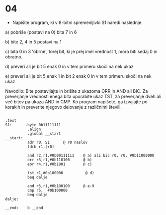 # 04 

- Napišite program, ki v 8-bitni spremenljivki S1 naredi naslednje:

a) pobriše (postavi na 0) bita 7 in 6

b) bite 2, 4 in 5 postavi na 1

c) bita 0 in 3 'obrne', torej bit, ki je prej imel vrednost 1, mora biti sedaj 0 in obratno.

d) preveri ali je bit 5 enak 0 in v tem primeru skoči na nek ukaz

e) preveri ali je bit 5 enak 1 in bit 2 enak 0 in v tem primeru skoči na nek ukaz

 

Navodilo: Bite postavljajte in brišite z ukazoma ORR in AND ali BIC. Za preverjanje vrednosti enega bita uporabite ukaz TST, za preverjanje dveh ali več bitov pa ukaza AND in CMP. Ko program napišete, ga izvajajte po korakih in preverite njegovo delovanje z različnimi števili.

```

.text
S1:      .byte 0b11111111
          .align
          .global __start
__start:
          adr r0, S1      @ r0 naslov
          ldrb r1,[r0]
         
          and r2,r1,#0b00111111    @ a) ali bic r0, r0, #0b11000000
          orr r3,r1,#0b110100      @ b)
          eor r4,r1,#0b1001        @ c)
 
          tst r1,#0b100000          @ d)
          beq dalje               
 
          and r5,r1,#0b100100      @ e-9
          cmp r5,  #0b100000
          beq dalje
dalje:
         
__end:    b __end 

```